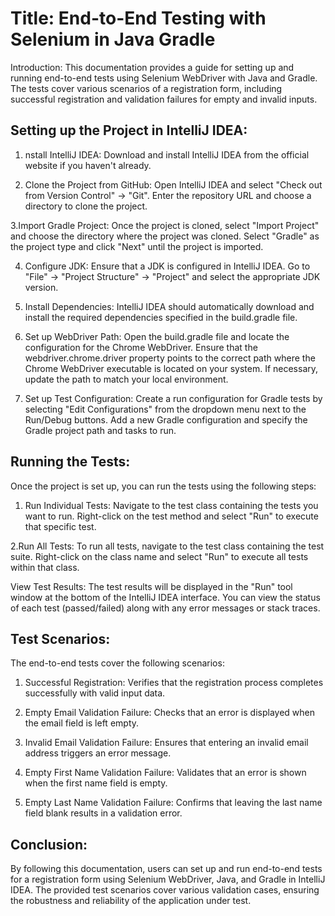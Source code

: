 # Title: End-to-End Testing with Selenium in Java Gradle


Introduction:
This documentation provides a guide for setting up and running end-to-end tests using Selenium WebDriver with Java and Gradle. The tests cover various scenarios of a registration form, including successful registration and validation failures for empty and invalid inputs.


## Setting up the Project in IntelliJ IDEA:
1. nstall IntelliJ IDEA: Download and install IntelliJ IDEA from the official website if you haven't already.

2. Clone the Project from GitHub: Open IntelliJ IDEA and select "Check out from Version Control" -> "Git". Enter the repository URL and choose a directory to clone the project.

3.Import Gradle Project: Once the project is cloned, select "Import Project" and choose the directory where the project was cloned. Select "Gradle" as the project type and click "Next" until the project is imported.

4. Configure JDK: Ensure that a JDK is configured in IntelliJ IDEA. Go to "File" -> "Project Structure" -> "Project" and select the appropriate JDK version.

5. Install Dependencies: IntelliJ IDEA should automatically download and install the required dependencies specified in the build.gradle file.

6. Set up WebDriver Path: Open the build.gradle file and locate the configuration for the Chrome WebDriver. Ensure that the webdriver.chrome.driver property points to the correct path where the Chrome WebDriver executable is located on your system. If necessary, update the path to match your local environment.

7. Set up Test Configuration: Create a run configuration for Gradle tests by selecting "Edit Configurations" from the dropdown menu next to the Run/Debug buttons. Add a new Gradle configuration and specify the Gradle project path and tasks to run.


## Running the Tests:
Once the project is set up, you can run the tests using the following steps:

1. Run Individual Tests: Navigate to the test class containing the tests you want to run. Right-click on the test method and select "Run" to execute that specific test.
   
2.Run All Tests: To run all tests, navigate to the test class containing the test suite. Right-click on the class name and select "Run" to execute all tests within that class.

View Test Results: The test results will be displayed in the "Run" tool window at the bottom of the IntelliJ IDEA interface. You can view the status of each test (passed/failed) along with any error messages or stack traces.


## Test Scenarios:
The end-to-end tests cover the following scenarios:

1. Successful Registration: Verifies that the registration process completes successfully with valid input data.

2. Empty Email Validation Failure: Checks that an error is displayed when the email field is left empty.

3. Invalid Email Validation Failure: Ensures that entering an invalid email address triggers an error message.

4. Empty First Name Validation Failure: Validates that an error is shown when the first name field is empty.

5. Empty Last Name Validation Failure: Confirms that leaving the last name field blank results in a validation error.


## Conclusion:
By following this documentation, users can set up and run end-to-end tests for a registration form using Selenium WebDriver, Java, and Gradle in IntelliJ IDEA. The provided test scenarios cover various validation cases, ensuring the robustness and reliability of the application under test.


